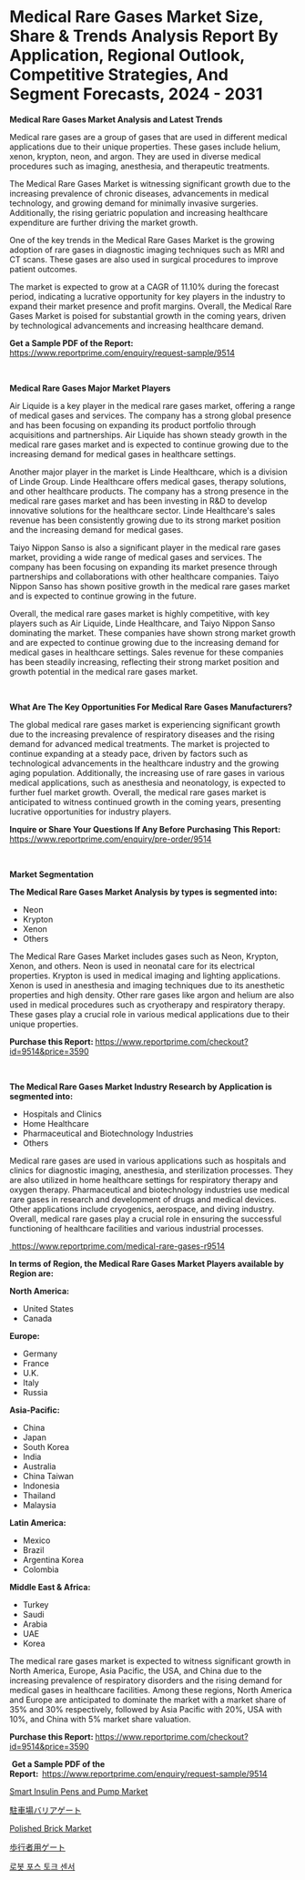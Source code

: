 <p><h1>Medical Rare Gases Market Size, Share & Trends Analysis Report By Application, Regional Outlook, Competitive Strategies, And Segment Forecasts, 2024 - 2031</h1></p><p><strong>Medical Rare Gases Market Analysis and Latest Trends</strong></p>
<p><p>Medical rare gases are a group of gases that are used in different medical applications due to their unique properties. These gases include helium, xenon, krypton, neon, and argon. They are used in diverse medical procedures such as imaging, anesthesia, and therapeutic treatments.</p><p>The Medical Rare Gases Market is witnessing significant growth due to the increasing prevalence of chronic diseases, advancements in medical technology, and growing demand for minimally invasive surgeries. Additionally, the rising geriatric population and increasing healthcare expenditure are further driving the market growth.</p><p>One of the key trends in the Medical Rare Gases Market is the growing adoption of rare gases in diagnostic imaging techniques such as MRI and CT scans. These gases are also used in surgical procedures to improve patient outcomes.</p><p>The market is expected to grow at a CAGR of 11.10% during the forecast period, indicating a lucrative opportunity for key players in the industry to expand their market presence and profit margins. Overall, the Medical Rare Gases Market is poised for substantial growth in the coming years, driven by technological advancements and increasing healthcare demand.</p></p>
<p><strong>Get a Sample PDF of the Report:&nbsp;</strong> <a href="https://www.reportprime.com/enquiry/request-sample/9514">https://www.reportprime.com/enquiry/request-sample/9514</a></p>
<p>&nbsp;</p>
<p><strong>Medical Rare Gases Major Market Players</strong></p>
<p><p>Air Liquide is a key player in the medical rare gases market, offering a range of medical gases and services. The company has a strong global presence and has been focusing on expanding its product portfolio through acquisitions and partnerships. Air Liquide has shown steady growth in the medical rare gases market and is expected to continue growing due to the increasing demand for medical gases in healthcare settings.</p><p>Another major player in the market is Linde Healthcare, which is a division of Linde Group. Linde Healthcare offers medical gases, therapy solutions, and other healthcare products. The company has a strong presence in the medical rare gases market and has been investing in R&D to develop innovative solutions for the healthcare sector. Linde Healthcare's sales revenue has been consistently growing due to its strong market position and the increasing demand for medical gases.</p><p>Taiyo Nippon Sanso is also a significant player in the medical rare gases market, providing a wide range of medical gases and services. The company has been focusing on expanding its market presence through partnerships and collaborations with other healthcare companies. Taiyo Nippon Sanso has shown positive growth in the medical rare gases market and is expected to continue growing in the future.</p><p>Overall, the medical rare gases market is highly competitive, with key players such as Air Liquide, Linde Healthcare, and Taiyo Nippon Sanso dominating the market. These companies have shown strong market growth and are expected to continue growing due to the increasing demand for medical gases in healthcare settings. Sales revenue for these companies has been steadily increasing, reflecting their strong market position and growth potential in the medical rare gases market.</p></p>
<p>&nbsp;</p>
<p><strong>What Are The Key Opportunities For Medical Rare Gases Manufacturers?</strong></p>
<p><p>The global medical rare gases market is experiencing significant growth due to the increasing prevalence of respiratory diseases and the rising demand for advanced medical treatments. The market is projected to continue expanding at a steady pace, driven by factors such as technological advancements in the healthcare industry and the growing aging population. Additionally, the increasing use of rare gases in various medical applications, such as anesthesia and neonatology, is expected to further fuel market growth. Overall, the medical rare gases market is anticipated to witness continued growth in the coming years, presenting lucrative opportunities for industry players.</p></p>
<p><strong>Inquire or Share Your Questions If Any Before Purchasing This Report:</strong> <a href="https://www.reportprime.com/enquiry/pre-order/9514">https://www.reportprime.com/enquiry/pre-order/9514</a></p>
<p>&nbsp;</p>
<p><strong>Market Segmentation</strong></p>
<p><strong>The Medical Rare Gases Market Analysis by types is segmented into:</strong></p>
<p><ul><li>Neon</li><li>Krypton</li><li>Xenon</li><li>Others</li></ul></p>
<p><p>The Medical Rare Gases Market includes gases such as Neon, Krypton, Xenon, and others. Neon is used in neonatal care for its electrical properties. Krypton is used in medical imaging and lighting applications. Xenon is used in anesthesia and imaging techniques due to its anesthetic properties and high density. Other rare gases like argon and helium are also used in medical procedures such as cryotherapy and respiratory therapy. These gases play a crucial role in various medical applications due to their unique properties.</p></p>
<p><strong>Purchase this Report:&nbsp;</strong><a href="https://www.reportprime.com/checkout?id=9514&price=3590">https://www.reportprime.com/checkout?id=9514&price=3590</a></p>
<p>&nbsp;</p>
<p><strong>The Medical Rare Gases Market Industry Research by Application is segmented into:</strong></p>
<p><ul><li>Hospitals and Clinics</li><li>Home Healthcare</li><li>Pharmaceutical and Biotechnology Industries</li><li>Others</li></ul></p>
<p><p>Medical rare gases are used in various applications such as hospitals and clinics for diagnostic imaging, anesthesia, and sterilization processes. They are also utilized in home healthcare settings for respiratory therapy and oxygen therapy. Pharmaceutical and biotechnology industries use medical rare gases in research and development of drugs and medical devices. Other applications include cryogenics, aerospace, and diving industry. Overall, medical rare gases play a crucial role in ensuring the successful functioning of healthcare facilities and various industrial processes.</p></p>
<p><a href="https://www.reportprime.com/medical-rare-gases-r9514">&nbsp;https://www.reportprime.com/medical-rare-gases-r9514</a></p>
<p><strong>In terms of Region, the Medical Rare Gases Market Players available by Region are:</strong></p>
<p>
    <p> <strong> North America: </strong>
        <ul>
            <li>United States</li>
            <li>Canada</li>
        </ul>
        </p> 
    <p> <strong> Europe: </strong>
        <ul>
            <li>Germany</li>
            <li>France</li>
            <li>U.K.</li>
            <li>Italy</li>
            <li>Russia</li>
        </ul>
        </p> 
    <p> <strong> Asia-Pacific: </strong>
        <ul>
            <li>China</li>
            <li>Japan</li>
            <li>South Korea</li>
            <li>India</li>
            <li>Australia</li>
            <li>China Taiwan</li>
            <li>Indonesia</li>
            <li>Thailand</li>
            <li>Malaysia</li>
        </ul>
        </p> 
    <p> <strong> Latin America: </strong>
        <ul>
            <li>Mexico</li>
            <li>Brazil</li>
            <li>Argentina Korea</li>
            <li>Colombia</li>
        </ul>
        </p> 
    <p> <strong> Middle East & Africa: </strong>
        <ul>
            <li>Turkey</li>
            <li>Saudi</li>
            <li>Arabia</li>
            <li>UAE</li>
            <li>Korea</li>
        </ul>
    </p>
    </p>
<p><p>The medical rare gases market is expected to witness significant growth in North America, Europe, Asia Pacific, the USA, and China due to the increasing prevalence of respiratory disorders and the rising demand for medical gases in healthcare facilities. Among these regions, North America and Europe are anticipated to dominate the market with a market share of 35% and 30% respectively, followed by Asia Pacific with 20%, USA with 10%, and China with 5% market share valuation.</p></p>
<p><strong>Purchase this Report: </strong><a href="https://www.reportprime.com/checkout?id=9514&price=3590">https://www.reportprime.com/checkout?id=9514&price=3590</a></p>
<p>&nbsp;<strong>Get a Sample PDF of the Report:&nbsp;&nbsp;</strong><a href="https://www.reportprime.com/enquiry/request-sample/9514">https://www.reportprime.com/enquiry/request-sample/9514</a></p>
<p><strong></strong></p>
<p><p><a href="https://github.com/gamblestampleyjenny50m5sl6/Market-Research-Report-List-2/blob/main/smart-insulin-pens-and-pump-market.md">Smart Insulin Pens and Pump Market</a></p><p><a href="https://github.com/pepo3k/Market-Research-Report-List-1/blob/main/693305923627.md">駐車場バリアゲート</a></p><p><a href="https://issuu.com/reportprime-2/docs/polished-brick-market-size-2030.pptx">Polished Brick Market</a></p><p><a href="https://github.com/vhemk0794148/Market-Research-Report-List-1/blob/main/292675123626.md">歩行者用ゲート</a></p><p><a href="https://github.com/FelipeGrrady654556/Market-Research-Report-List-1/blob/main/980784421432.md">로봇 포스 토크 센서</a></p></p>